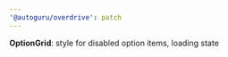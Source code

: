 ```yaml
---
'@autoguru/overdrive': patch
---
```


**OptionGrid**: style for disabled option items, loading state
